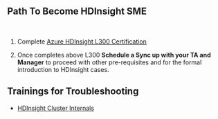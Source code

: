 ## Path To Become HDInsight SME
<br>

1) Complete [Azure HDInsight L300 Certification](https://ready.azurewebsites.net/csslearning/2196)

2) Once completes above L300 **Schedule a Sync up with your TA and Manager** to proceed with other pre-requisites and for the formal introduction to HDInsight cases.

## Trainings for Troubleshooting

- [HDInsight Cluster Internals](https://msit.microsoftstream.com/channel/e3bdea95-8458-4925-a51f-96181180ff2c)
 
